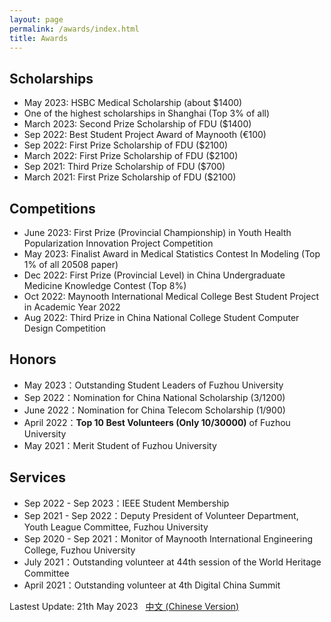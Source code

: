 ```yaml
---
layout: page
permalink: /awards/index.html
title: Awards
---
```


## Scholarships

- May 2023: HSBC Medical Scholarship (about $1400)
- One of the highest scholarships in Shanghai (Top 3% of all)
- March 2023: Second Prize Scholarship of FDU ($1400)
- Sep 2022: Best Student Project Award of Maynooth (€100)
- Sep 2022: First Prize Scholarship of FDU ($2100)
- March 2022: First Prize Scholarship of FDU ($2100)
- Sep 2021: Third Prize Scholarship of FDU ($700)
- March 2021: First Prize Scholarship of FDU ($2100)

## Competitions

- June 2023: First Prize (Provincial Championship) in Youth Health Popularization Innovation Project Competition
- May 2023:  Finalist Award in Medical Statistics Contest In Modeling (Top 1% of all 20508 paper)
- Dec 2022:  First Prize (Provincial Level) in China Undergraduate Medicine Knowledge Contest (Top 8%)
- Oct 2022:  Maynooth International Medical College Best Student Project in Academic Year 2022
- Aug 2022:  Third Prize in China National College Student Computer Design Competition

## Honors

- May 2023：Outstanding Student Leaders of Fuzhou University
- Sep 2022：Nomination for China National Scholarship (3/1200)
- June 2022：Nomination for China Telecom Scholarship (1/900)
- April 2022：**Top 10 Best Volunteers (Only 10/30000)** of Fuzhou University
- May 2021：Merit Student of Fuzhou University

## Services

- Sep 2022 - Sep 2023：IEEE Student Membership
- Sep 2021 - Sep 2022：Deputy President of Volunteer Department, Youth League Committee, Fuzhou University
- Sep 2020 - Sep 2021：Monitor of Maynooth International Engineering College, Fuzhou University
- July 2021：Outstanding volunteer at 44th session of the World Heritage Committee
- April 2021：Outstanding volunteer at 4th Digital China Summit

Lastest Update: 21th May 2023 &nbsp; [中文 (Chinese Version)](https://caihanlin.com/awards-zh/)
